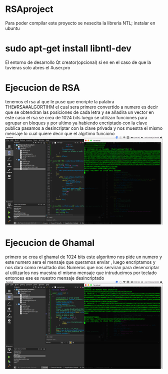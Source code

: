 # RSAproject
Para poder compilar este proyecto se nesecita la libreria NTL;
instalar en ubuntu
# sudo apt-get install libntl-dev
El entorno de desarrollo Qt creator(opcional) si en en el caso de que la tuvieras solo abres el #user.pro
# Ejecucion de RSA
tenemos el rsa al que le puse que encripte la palabra THE#RSA#ALGORTIHM 
el cual  sera primero convertido a numero es decir que se obtendran  las posiciones de cada letra y se añadira un vector
en este caso el rsa se crea de 1024 bits luego se utilizan funciones para agrupar en bloques  y por ultimo ya habiendo encriptado con la clave publica pasamos a desincriptar con la clave privada y nos muestra el mismo mensaje lo cual quiere decir que el algrtimo funciono 
![alt text](https://github.com/RaulToto/RSAproject/blob/master/DOS.png)
# Ejecucion de Ghamal 
primero se crea el ghamal de 1024 bits  este algoritmo nos pide un numero y este numero sera el mensaje que queramos enviar , luego encriptamos y nos dara como resultado dos Numeros que nos serviran para desencriptar al utilizarlos nos muestra el mismo mensaje que intruducimos por teclado entonces ese es nuestro mensaje desincriptado 
![alt text](https://github.com/RaulToto/RSAproject/blob/master/UNO.png)
